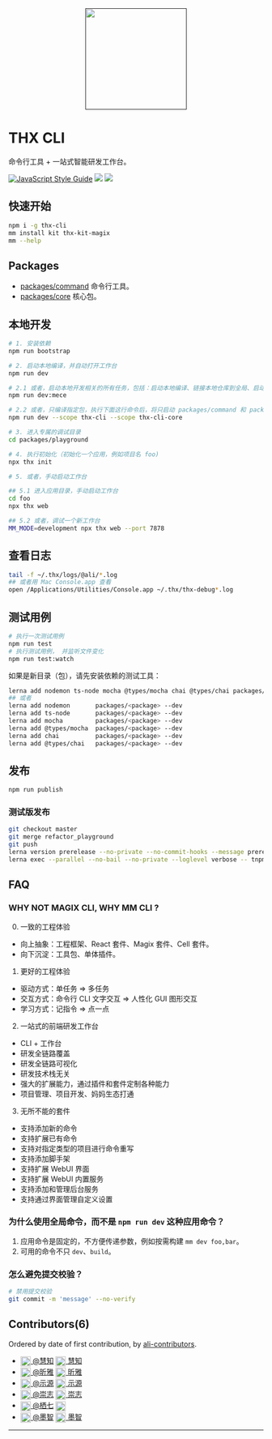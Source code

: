 <div align="center">
  <a href="">
    <!-- <img width="200" height="200" src="./packages/server/assets/favicon.svg" /> -->
    <img width="200" height="200" src="//img.alicdn.com/tfs/TB10M8q4YY1gK0jSZTEXXXDQVXa-128-128.svg" />
  </a>
  <!-- <h1>webpack.js.org</h1> -->
  <!-- Guides, documentation, and all things webpack. -->
</div>

# THX CLI
命令行工具 + 一站式智能研发工作台。

[![JavaScript Style Guide](https://img.shields.io/badge/code_style-standard-brightgreen.svg)](https://standardjs.com)
![](https://img.shields.io/badge/scripts-mm%20dev-brightgreen)
![](https://img.shields.io/badge/monorepo-lerna-brightgreen)

## 快速开始

```sh
npm i -g thx-cli
mm install kit thx-kit-magix
mm --help
```

## Packages
* [packages/command](./packages/command) 命令行工具。
* [packages/core](./packages/core) 核心包。

## 本地开发
```sh
# 1. 安装依赖
npm run bootstrap

# 2. 启动本地编译，并自动打开工作台
npm run dev

# 2.1 或者，启动本地开发相关的所有任务，包括：启动本地编译、链接本地仓库到全局、启动测试用例、启动文档生成工具、启动依赖分析工具
npm run dev:mece

# 2.2 或者，只编译指定包，执行下面这行命令后，将只启动 packages/command 和 packages/core 两个目录的本地编译
npm run dev --scope thx-cli --scope thx-cli-core

# 3. 进入专属的调试目录
cd packages/playground

# 4. 执行初始化（初始化一个应用，例如项目名 foo)
npx thx init

# 5. 或者，手动启动工作台

## 5.1 进入应用目录，手动启动工作台
cd foo
npx thx web

## 5.2 或者，调试一个新工作台
MM_MODE=development npx thx web --port 7878 
```

## 查看日志
```sh
tail -f ~/.thx/logs/@ali/*.log
## 或者用 Mac Console.app 查看
open /Applications/Utilities/Console.app ~/.thx/thx-debug*.log
```


## 测试用例
```sh
# 执行一次测试用例
npm run test
# 执行测试用例， 并监听文件变化
npm run test:watch
```

如果是新目录（包），请先安装依赖的测试工具：
```sh
lerna add nodemon ts-node mocha @types/mocha chai @types/chai packages/<package> --dev
## 或者
lerna add nodemon       packages/<package> --dev
lerna add ts-node       packages/<package> --dev
lerna add mocha         packages/<package> --dev
lerna add @types/mocha  packages/<package> --dev
lerna add chai          packages/<package> --dev
lerna add @types/chai   packages/<package> --dev

```

## 发布

```sh
npm run publish
```

### 测试版发布
```sh
git checkout master
git merge refactor_playground
git push
lerna version prerelease --no-private --no-commit-hooks --message prerelease --loglevel verbose
lerna exec --parallel --no-bail --no-private --loglevel verbose -- tnpm publish
```

## FAQ

### WHY NOT MAGIX CLI, WHY MM CLI ?
0. 一致的工程体验
  * 向上抽象：工程框架、React 套件、Magix 套件、Cell 套件。
  * 向下沉淀：工具包、单体插件。
1. 更好的工程体验
  * 驱动方式：单任务 => 多任务
  * 交互方式：命令行 CLI 文字交互 => 人性化 GUI 图形交互
  * 学习方式：记指令 => 点一点
2. 一站式的前端研发工作台 
  * CLI + 工作台
  * 研发全链路覆盖
  * 研发全链路可视化
  * 研发技术栈无关
  * 强大的扩展能力，通过插件和套件定制各种能力
  * 项目管理、项目开发、妈妈生态打通
3. 无所不能的套件
  * 支持添加新的命令
  * 支持扩展已有命令
  * 支持对指定类型的项目进行命令重写
  * 支持添加脚手架
  * 支持扩展 WebUI 界面
  * 支持扩展 WebUI 内置服务
  * 支持添加和管理后台服务
  * 支持通过界面管理自定义设置



### 为什么使用全局命令，而不是 `npm run dev` 这种应用命令？

1. 应用命令是固定的，不方便传递参数，例如按需构建 `mm dev foo,bar`。
2. 可用的命令不只 `dev`、`build`。



### 怎么避免提交校验？

```sh
# 禁用提交校验
git commit -m 'message' --no-verify
```

## Contributors(6)

Ordered by date of first contribution, by [ali-contributors](https://gitlab.alibaba-inc.com/node/ali-contributors).

- <a target="_blank" href="https://work.alibaba-inc.com/work/u/88075"><img style="vertical-align: middle;" width="20" src="https://work.alibaba-inc.com/photo/88075.40x40.xz.jpg"> @慧知</a> <a target="_blank" href="dingtalk://dingtalkclient/action/sendmsg?dingtalk_id=jq3zrj9"><img style="vertical-align: middle;" width="20" src="https://img.alicdn.com/tfs/TB18HtyiyqAXuNjy1XdXXaYcVXa-24-24.svg"> 慧知</a>
- <a target="_blank" href="https://work.alibaba-inc.com/work/u/76585"><img style="vertical-align: middle;" width="20" src="https://work.alibaba-inc.com/photo/76585.40x40.xz.jpg"> @昕雅</a> <a target="_blank" href="dingtalk://dingtalkclient/action/sendmsg?dingtalk_id=jtz9pi8"><img style="vertical-align: middle;" width="20" src="https://img.alicdn.com/tfs/TB18HtyiyqAXuNjy1XdXXaYcVXa-24-24.svg"> 昕雅</a>
- <a target="_blank" href="https://work.alibaba-inc.com/work/u/87546"><img style="vertical-align: middle;" width="20" src="https://work.alibaba-inc.com/photo/87546.40x40.xz.jpg"> @示源</a> <a target="_blank" href="dingtalk://dingtalkclient/action/sendmsg?dingtalk_id=hoe9ng5"><img style="vertical-align: middle;" width="20" src="https://img.alicdn.com/tfs/TB18HtyiyqAXuNjy1XdXXaYcVXa-24-24.svg"> 示源</a>
- <a target="_blank" href="https://work.alibaba-inc.com/work/u/50763"><img style="vertical-align: middle;" width="20" src="https://work.alibaba-inc.com/photo/50763.40x40.xz.jpg"> @崇志</a> <a target="_blank" href="dingtalk://dingtalkclient/action/sendmsg?dingtalk_id=vuop5vn"><img style="vertical-align: middle;" width="20" src="https://img.alicdn.com/tfs/TB18HtyiyqAXuNjy1XdXXaYcVXa-24-24.svg"> 崇志</a>
- <a target="_blank" href="https://work.alibaba-inc.com/work/u/101102"><img style="vertical-align: middle;" width="20" src="https://work.alibaba-inc.com/photo/101102.40x40.xz.jpg"> @栖七</a> <a target="_blank" href="http://amos.im.alisoft.com/msg.aw?v=2&site=cntaobao&s=2&charset=utf-8&uid=%E6%A0%96%E4%B8%83"><img style="vertical-align: middle;" width="20" src="http://amos.alicdn.com/online.aw?v=2&uid=%E6%A0%96%E4%B8%83&site=cntaobao&s=1&charset=utf-8"></a>
- <a target="_blank" href="https://work.alibaba-inc.com/work/u/59071"><img style="vertical-align: middle;" width="20" src="https://work.alibaba-inc.com/photo/59071.40x40.xz.jpg"> @墨智</a> <a target="_blank" href="dingtalk://dingtalkclient/action/sendmsg?dingtalk_id=y6dx6py"><img style="vertical-align: middle;" width="20" src="https://img.alicdn.com/tfs/TB18HtyiyqAXuNjy1XdXXaYcVXa-24-24.svg"> 墨智</a>

--------------------
